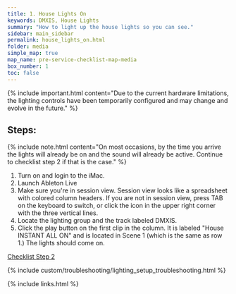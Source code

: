 ```yaml
---
title: 1. House Lights On
keywords: DMXIS, House Lights
summary: "How to light up the house lights so you can see."
sidebar: main_sidebar
permalink: house_lights_on.html
folder: media
simple_map: true
map_name: pre-service-checklist-map-media
box_number: 1
toc: false
---
```


{% include important.html content="Due to the current hardware limitations, the lighting controls have been temporarily configured and may change and evolve in the future." %}

## Steps:

{% include note.html content="On most occasions, by the time you arrive the lights will already be on and the sound will already be active.  Continue to checklist step 2 if that is the case." %}

1. Turn on and login to the iMac.
2. Launch Ableton Live
3. Make sure you're in session view.  Session view looks like a spreadsheet with colored column headers.  If you are not in session view, press TAB on the keyboard to switch, or click the icon in the upper right corner with the three vertical lines.
4. Locate the lighting group and the track labeled DMXIS.
5. Click the play button on the first clip in the column.  It is labeled "House INSTANT ALL ON" and is located in Scene 1 (which is the same as row 1.)  The lights should come on.

[Checklist Step 2](sound_configuration_checklist.html)

{% include custom/troubleshooting/lighting_setup_troubleshooting.html %}

{% include links.html %}
